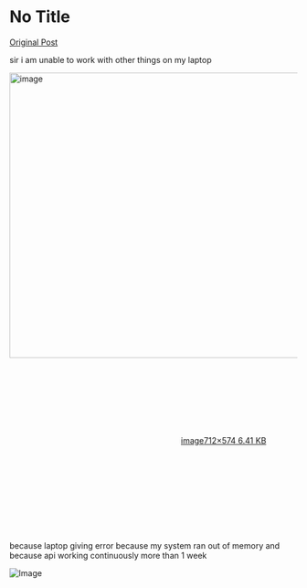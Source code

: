 # No Title

[Original Post](https://discourse.onlinedegree.iitm.ac.in/t/169029/440)

<p>sir i am unable to work with other things on my laptop<br>
<div class="lightbox-wrapper"><a class="lightbox" href="https://europe1.discourse-cdn.com/flex013/uploads/iitm/original/3X/4/b/4b116ae521ea905aa16e6f81a5bccddbbedb29bc.png" data-download-href="/uploads/short-url/aI57T4M00sh9lNyRobLzSz7bJyk.png?dl=1" title="image" rel="noopener nofollow ugc"><img src="https://europe1.discourse-cdn.com/flex013/uploads/iitm/original/3X/4/b/4b116ae521ea905aa16e6f81a5bccddbbedb29bc.png" alt="image" data-base62-sha1="aI57T4M00sh9lNyRobLzSz7bJyk" width="620" height="499" data-dominant-color="FDF9FD"><div class="meta"><svg class="fa d-icon d-icon-far-image svg-icon" aria-hidden="true"><use href="#far-image"></use></svg><span class="filename">image</span><span class="informations">712×574 6.41 KB</span><svg class="fa d-icon d-icon-discourse-expand svg-icon" aria-hidden="true"><use href="#discourse-expand"></use></svg></div></a></div><br>
because laptop giving error because my system ran out of memory and because api working continuously more than 1 week</p>

![Image](https://europe1.discourse-cdn.com/flex013/uploads/iitm/original/3X/4/b/4b116ae521ea905aa16e6f81a5bccddbbedb29bc.png)